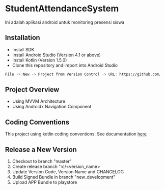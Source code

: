 # StudentAttendanceSystem
Ini adalah aplikasi android untuk monitoring presensi siswa

## Installation
* Install SDK
* Install Android Studio (Version 4.1 or above)
* Install Kotlin (Version 1.5.0)
* Clone this repository and import into Android Studio 
```bash
File -> New -> Project from Version Control -> URL: https://github.com/ThirstyProgrammer/StudentAttendanceSystem.git -> Clone
```

## Project Overview
* Using MVVM Architecture
* Using Androidx Navigation Component

## Coding Conventions
This project using kotlin coding conventions. See documentation [here](https://kotlinlang.org/docs/coding-conventions.html)

## Release a New Version
1. Checkout to branch "master"
2. Create release branch "rc/<version_name>
3. Update Version Code, Version Name and CHANGELOG
4. Build Signed Bundle in branch "new_development"
5. Upload APP Bundle to playstore
